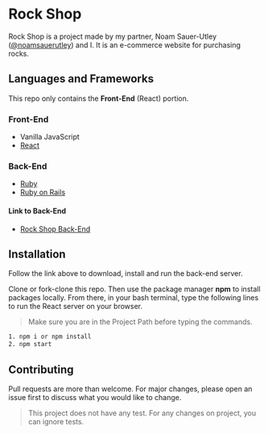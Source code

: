 # Rock Shop
Rock Shop is a project made by my partner, Noam Sauer-Utley ([@noamsauerutley](https://github.com/noamsauerutley)) and I. It is an e-commerce website for purchasing rocks.

## Languages and Frameworks
This repo only contains the **Front-End** (React) portion.

### Front-End
* Vanilla JavaScript
* [React](https://www.reactjs.org/)

### Back-End
* [Ruby](https://www.ruby-lang.org/tr/)
* [Ruby on Rails](https://rubyonrails.org/)

#### Link to Back-End
* [Rock Shop Back-End](https://github.com/jfeng530/rock-store-backend)

## Installation

Follow the link above to download, install and run the back-end server.

Clone or fork-clone this repo. Then use the package manager **npm** to install packages locally. From there, in your bash terminal, type the following lines to run the React server on your browser.

> Make sure you are in the Project Path before typing the commands.

```bash
1. npm i or npm install
2. npm start
```

## Contributing
Pull requests are more than welcome. For major changes, please open an issue first to discuss what you would like to change.

> This project does not have any test. For any changes on project, you can ignore tests.
